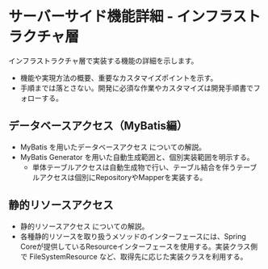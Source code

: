 # サーバーサイド機能詳細 - インフラストラクチャ層

インフラストラクチャ層で実装する機能の詳細を示します。

- 機能や実現方法の概要、重要なカスタマイズポイントを示す。
- 手順までは落とさない。開発に必須な作業やカスタマイズは開発手順書でフォローする。

## データベースアクセス（MyBatis編）

- MyBatis を用いたデータベースアクセス についての解説。
- MyBatis Generator を用いた自動生成範囲と、個別実装範囲を明示する。
    - 単体テーブルアクセスは自動生成物で行い、テーブル結合を伴うテーブルアクセスは個別にRepositoryやMapperを実装する。

## 静的リソースアクセス

- 静的リソースアクセス についての解説。
- 各種静的リソースを取り扱うメソッドのインターフェースには、Spring Coreが提供しているResourceインターフェースを使用する。実装クラス側で FileSystemResource など、取得先に応じた実装クラスを利用する。
